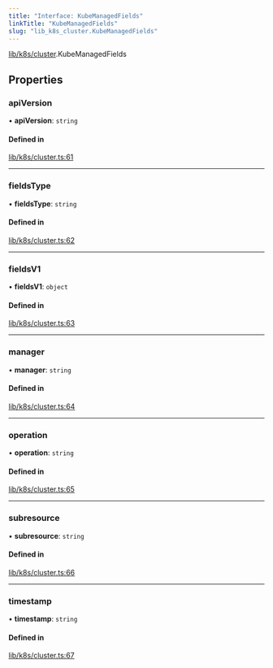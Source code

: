 ```yaml
---
title: "Interface: KubeManagedFields"
linkTitle: "KubeManagedFields"
slug: "lib_k8s_cluster.KubeManagedFields"
---
```


[lib/k8s/cluster](../modules/lib_k8s_cluster.md).KubeManagedFields

## Properties

### apiVersion

• **apiVersion**: `string`

#### Defined in

[lib/k8s/cluster.ts:61](https://github.com/kinvolk/headlamp/blob/16fcc2a7/frontend/src/lib/k8s/cluster.ts#L61)

___

### fieldsType

• **fieldsType**: `string`

#### Defined in

[lib/k8s/cluster.ts:62](https://github.com/kinvolk/headlamp/blob/16fcc2a7/frontend/src/lib/k8s/cluster.ts#L62)

___

### fieldsV1

• **fieldsV1**: `object`

#### Defined in

[lib/k8s/cluster.ts:63](https://github.com/kinvolk/headlamp/blob/16fcc2a7/frontend/src/lib/k8s/cluster.ts#L63)

___

### manager

• **manager**: `string`

#### Defined in

[lib/k8s/cluster.ts:64](https://github.com/kinvolk/headlamp/blob/16fcc2a7/frontend/src/lib/k8s/cluster.ts#L64)

___

### operation

• **operation**: `string`

#### Defined in

[lib/k8s/cluster.ts:65](https://github.com/kinvolk/headlamp/blob/16fcc2a7/frontend/src/lib/k8s/cluster.ts#L65)

___

### subresource

• **subresource**: `string`

#### Defined in

[lib/k8s/cluster.ts:66](https://github.com/kinvolk/headlamp/blob/16fcc2a7/frontend/src/lib/k8s/cluster.ts#L66)

___

### timestamp

• **timestamp**: `string`

#### Defined in

[lib/k8s/cluster.ts:67](https://github.com/kinvolk/headlamp/blob/16fcc2a7/frontend/src/lib/k8s/cluster.ts#L67)
